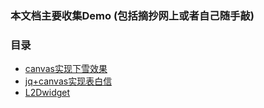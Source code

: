 ### 本文档主要收集Demo (包括摘抄网上或者自己随手敲)

### 目录
- [canvas实现下雪效果](https://github.com/CoyleCyq/coylecyq.github.io/tree/master/Demo/canvas_snow.html)
- [jq+canvas实现表白信](https://github.com/CoyleCyq/coylecyq.github.io/tree/master/Demo/loveHeart.html)
- [L2Dwidget](https://github.com/CoyleCyq/coylecyq.github.io/tree/master/Demo/L2DwidgetDemo.html)